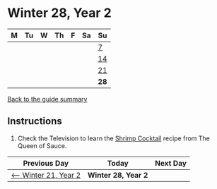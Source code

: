 # Winter 28, Year 2

| M                          | Tu                        | W                         | Th                        | F                         | Sa                        | Su                        |
| -------------------------- | ------------------------- | ------------------------- | ------------------------- |-------------------------- | ------------------------- | ------------------------- |
|                            |                           |                           |                           |                           |                           | [7](year-2-winter-7.md)   |
|                            |                           |                           |                           |                           |                           | [14](year-2-winter-14.md) |
|                            |                           |                           |                           |                           |                           | [21](year-2-winter-21.md) |
|                            |                           |                           |                           |                           |                           | **28**                    |

[Back to the guide summary](readme.md)

## Instructions

1. Check the Television to learn the [Shrimp Cocktail](https://stardewvalleywiki.com/Shrimp_Cocktail) recipe from The Queen of Sauce.

| Previous Day                                | Today                 | Next Day                                    |
| ------------------------------------------- | --------------------- | ------------------------------------------- |
| [⟵ Winter 21, Year 2](year-2-winter-21.md) | **Winter 28, Year 2** |                                             |
